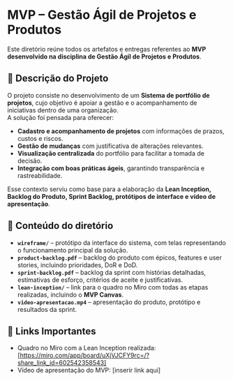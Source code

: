 # MVP – Gestão Ágil de Projetos e Produtos  

Este diretório reúne todos os artefatos e entregas referentes ao **MVP desenvolvido na disciplina de Gestão Ágil de Projetos e Produtos**.  

## 📝 Descrição do Projeto  

O projeto consiste no desenvolvimento de um **Sistema de portfólio de projetos**, cujo objetivo é apoiar a gestão e o acompanhamento de iniciativas dentro de uma organização.  
A solução foi pensada para oferecer:  

- **Cadastro e acompanhamento de projetos** com informações de prazos, custos e riscos.  
- **Gestão de mudanças** com justificativa de alterações relevantes.  
- **Visualização centralizada** do portfólio para facilitar a tomada de decisão.  
- **Integração com boas práticas ágeis**, garantindo transparência e rastreabilidade.  

Esse contexto serviu como base para a elaboração da **Lean Inception, Backlog do Produto, Sprint Backlog, protótipos de interface e vídeo de apresentação**.  

## 📂 Conteúdo do diretório  

- **`wireframe/`** – protótipo da interface do sistema, com telas representando o funcionamento principal da solução.  
- **`product-backlog.pdf`** – backlog do produto com épicos, features e user stories, incluindo prioridades, DoR e DoD.  
- **`sprint-backlog.pdf`** – backlog da sprint com histórias detalhadas, estimativas de esforço, critérios de aceite e justificativas.  
- **`lean-inception/`** – link para o quadro no Miro com todas as etapas realizadas, incluindo o **MVP Canvas**.  
- **`video-apresentacao.mp4`** – apresentação do produto, protótipo e resultados da sprint.  

## 🔗 Links Importantes  
 
- Quadro no Miro com a Lean Inception realizada: [https://miro.com/app/board/uXjVJCFY9rc=/?share_link_id=602542358543]  
- Vídeo de apresentação do MVP: [inserir link aqui]  
